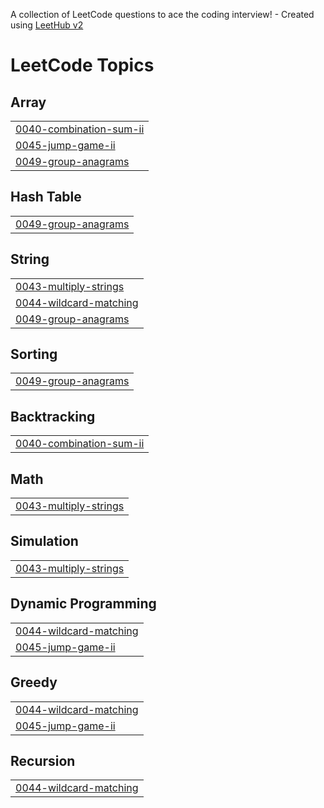 A collection of LeetCode questions to ace the coding interview! - Created using [LeetHub v2](https://github.com/arunbhardwaj/LeetHub-2.0)
<!---LeetCode Topics Start-->
# LeetCode Topics
## Array
|  |
| ------- |
| [0040-combination-sum-ii](https://github.com/Nikitha9908/leetcode/tree/master/0040-combination-sum-ii) |
| [0045-jump-game-ii](https://github.com/Nikitha9908/leetcode/tree/master/0045-jump-game-ii) |
| [0049-group-anagrams](https://github.com/Nikitha9908/leetcode/tree/master/0049-group-anagrams) |
## Hash Table
|  |
| ------- |
| [0049-group-anagrams](https://github.com/Nikitha9908/leetcode/tree/master/0049-group-anagrams) |
## String
|  |
| ------- |
| [0043-multiply-strings](https://github.com/Nikitha9908/leetcode/tree/master/0043-multiply-strings) |
| [0044-wildcard-matching](https://github.com/Nikitha9908/leetcode/tree/master/0044-wildcard-matching) |
| [0049-group-anagrams](https://github.com/Nikitha9908/leetcode/tree/master/0049-group-anagrams) |
## Sorting
|  |
| ------- |
| [0049-group-anagrams](https://github.com/Nikitha9908/leetcode/tree/master/0049-group-anagrams) |
## Backtracking
|  |
| ------- |
| [0040-combination-sum-ii](https://github.com/Nikitha9908/leetcode/tree/master/0040-combination-sum-ii) |
## Math
|  |
| ------- |
| [0043-multiply-strings](https://github.com/Nikitha9908/leetcode/tree/master/0043-multiply-strings) |
## Simulation
|  |
| ------- |
| [0043-multiply-strings](https://github.com/Nikitha9908/leetcode/tree/master/0043-multiply-strings) |
## Dynamic Programming
|  |
| ------- |
| [0044-wildcard-matching](https://github.com/Nikitha9908/leetcode/tree/master/0044-wildcard-matching) |
| [0045-jump-game-ii](https://github.com/Nikitha9908/leetcode/tree/master/0045-jump-game-ii) |
## Greedy
|  |
| ------- |
| [0044-wildcard-matching](https://github.com/Nikitha9908/leetcode/tree/master/0044-wildcard-matching) |
| [0045-jump-game-ii](https://github.com/Nikitha9908/leetcode/tree/master/0045-jump-game-ii) |
## Recursion
|  |
| ------- |
| [0044-wildcard-matching](https://github.com/Nikitha9908/leetcode/tree/master/0044-wildcard-matching) |
<!---LeetCode Topics End-->